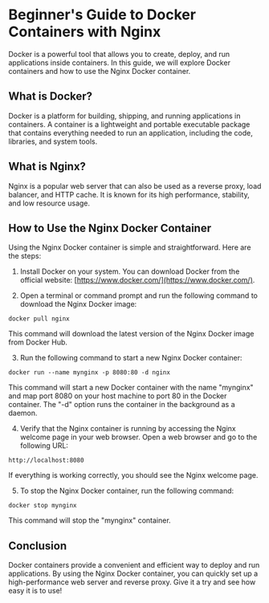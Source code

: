 # Beginner's Guide to Docker Containers with Nginx

Docker is a powerful tool that allows you to create, deploy, and run applications inside containers. In this guide, we will explore Docker containers and how to use the Nginx Docker container.

## What is Docker?

Docker is a platform for building, shipping, and running applications in containers. A container is a lightweight and portable executable package that contains everything needed to run an application, including the code, libraries, and system tools.

## What is Nginx?

Nginx is a popular web server that can also be used as a reverse proxy, load balancer, and HTTP cache. It is known for its high performance, stability, and low resource usage.

## How to Use the Nginx Docker Container

Using the Nginx Docker container is simple and straightforward. Here are the steps:

1. Install Docker on your system. You can download Docker from the official website: [https://www.docker.com/](https://www.docker.com/).

2. Open a terminal or command prompt and run the following command to download the Nginx Docker image:

```
docker pull nginx
```

This command will download the latest version of the Nginx Docker image from Docker Hub.

3. Run the following command to start a new Nginx Docker container:

```
docker run --name mynginx -p 8080:80 -d nginx
```

This command will start a new Docker container with the name "mynginx" and map port 8080 on your host machine to port 80 in the Docker container. The "-d" option runs the container in the background as a daemon.

4. Verify that the Nginx container is running by accessing the Nginx welcome page in your web browser. Open a web browser and go to the following URL:

```
http://localhost:8080
```

If everything is working correctly, you should see the Nginx welcome page.

5. To stop the Nginx Docker container, run the following command:

```
docker stop mynginx
```

This command will stop the "mynginx" container.

## Conclusion

Docker containers provide a convenient and efficient way to deploy and run applications. By using the Nginx Docker container, you can quickly set up a high-performance web server and reverse proxy. Give it a try and see how easy it is to use!